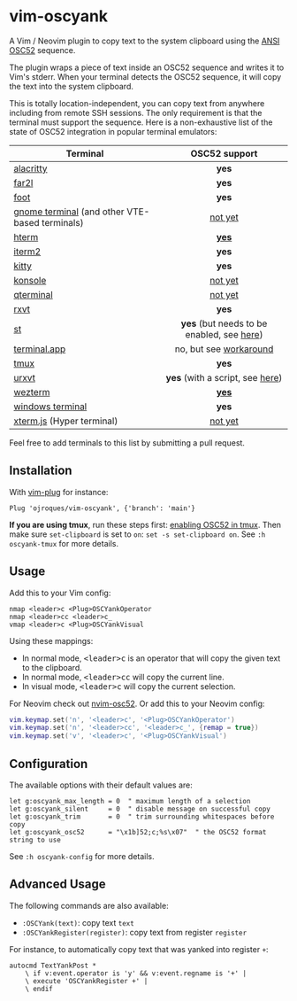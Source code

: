 # vim-oscyank

A Vim / Neovim plugin to copy text to the system clipboard using the [ANSI
OSC52](https://invisible-island.net/xterm/ctlseqs/ctlseqs.html#h3-Operating-System-Commands)
sequence.

The plugin wraps a piece of text inside an OSC52 sequence and writes it to Vim's
stderr. When your terminal detects the OSC52 sequence, it will copy the text
into the system clipboard.

This is totally location-independent, you can copy text from anywhere including
from remote SSH sessions. The only requirement is that the terminal must support
the sequence. Here is a non-exhaustive list of the state of OSC52 integration in
popular terminal emulators:

| Terminal | OSC52 support |
|----------|:-------------:|
| [alacritty](https://github.com/alacritty/alacritty) | **yes** |
| [far2l](https://github.com/elfmz/far2l) | **yes** |
| [foot](https://codeberg.org/dnkl/foot) | **yes** |
| [gnome terminal](https://github.com/GNOME/gnome-terminal) (and other VTE-based terminals) | [not yet](https://gitlab.gnome.org/GNOME/vte/-/issues/2495) |
| [hterm](https://chromium.googlesource.com/apps/libapps/+/master/README.md) | [**yes**](https://chromium.googlesource.com/apps/libapps/+/master/nassh/doc/FAQ.md#Is-OSC-52-aka-clipboard-operations_supported) |
| [iterm2](https://iterm2.com/) | **yes** |
| [kitty](https://github.com/kovidgoyal/kitty) | **yes** |
| [konsole](https://konsole.kde.org/) | [not yet](https://bugs.kde.org/show_bug.cgi?id=372116) |
| [qterminal](https://github.com/lxqt/qterminal#readme) | [not yet](https://github.com/lxqt/qterminal/issues/839)
| [rxvt](http://rxvt.sourceforge.net/) | **yes** |
| [st](https://st.suckless.org/) | **yes** (but needs to be enabled, see [here](https://git.suckless.org/st/commit/a2a704492b9f4d2408d180f7aeeacf4c789a1d67.html)) |
| [terminal.app](https://en.wikipedia.org/wiki/Terminal_(macOS)) | no, but see [workaround](https://github.com/roy2220/osc52pty) |
| [tmux](https://github.com/tmux/tmux) | **yes** |
| [urxvt](http://software.schmorp.de/pkg/rxvt-unicode.html) | **yes** (with a script, see [here](https://github.com/ojroques/vim-oscyank/issues/4)) |
| [wezterm](https://github.com/wez/wezterm) | [**yes**](https://wezfurlong.org/wezterm/escape-sequences.html#operating-system-command-sequences) |
| [windows terminal](https://github.com/microsoft/terminal) | **yes** |
| [xterm.js](https://xtermjs.org/) (Hyper terminal) | [not yet](https://github.com/xtermjs/xterm.js/issues/3260) |

Feel free to add terminals to this list by submitting a pull request.

## Installation
With [vim-plug](https://github.com/junegunn/vim-plug) for instance:
```vim
Plug 'ojroques/vim-oscyank', {'branch': 'main'}
```

**If you are using tmux**, run these steps first: [enabling OSC52 in
tmux](https://github.com/tmux/tmux/wiki/Clipboard#quick-summary). Then make sure
`set-clipboard` is set to `on`: `set -s set-clipboard on`. See `:h oscyank-tmux`
for more details.

## Usage
Add this to your Vim config:
```vim
nmap <leader>c <Plug>OSCYankOperator
nmap <leader>cc <leader>c_
vmap <leader>c <Plug>OSCYankVisual
```

Using these mappings:
* In normal mode, <kbd>\<leader\>c</kbd> is an operator that will copy the given
  text to the clipboard.
* In normal mode, <kbd>\<leader\>cc</kbd> will copy the current line.
* In visual mode, <kbd>\<leader\>c</kbd> will copy the current selection.

For Neovim check out [nvim-osc52](https://github.com/ojroques/nvim-osc52). Or
add this to your Neovim config:
```lua
vim.keymap.set('n', '<leader>c', '<Plug>OSCYankOperator')
vim.keymap.set('n', '<leader>cc', '<leader>c_', {remap = true})
vim.keymap.set('v', '<leader>c', '<Plug>OSCYankVisual')
```

## Configuration
The available options with their default values are:
```vim
let g:oscyank_max_length = 0  " maximum length of a selection
let g:oscyank_silent     = 0  " disable message on successful copy
let g:oscyank_trim       = 0  " trim surrounding whitespaces before copy
let g:oscyank_osc52      = "\x1b]52;c;%s\x07"  " the OSC52 format string to use
```

See `:h oscyank-config` for more details.

## Advanced Usage
The following commands are also available:
* `:OSCYank(text)`: copy text `text`
* `:OSCYankRegister(register)`: copy text from register `register`

For instance, to automatically copy text that was yanked into register `+`:
```vim
autocmd TextYankPost *
    \ if v:event.operator is 'y' && v:event.regname is '+' |
    \ execute 'OSCYankRegister +' |
    \ endif
```

